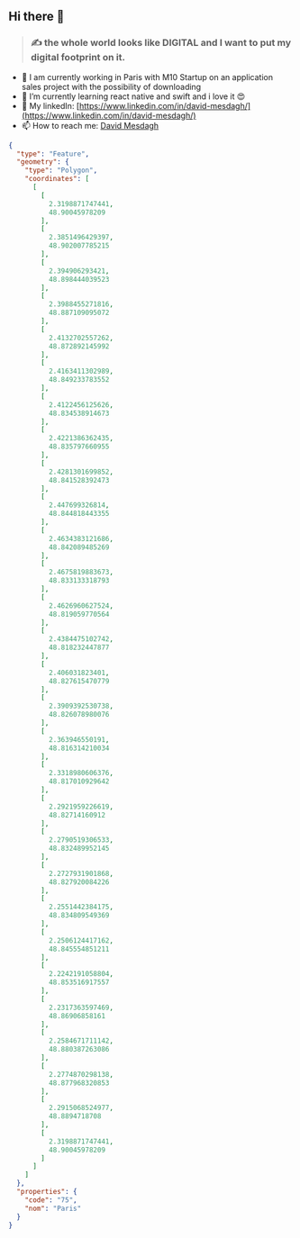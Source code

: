 ## Hi there 👋

> ### :writing_hand: the whole world looks like DIGITAL and I want to put my digital footprint on it.

- 🔭 I am currently working in Paris with M10 Startup on an application sales project with the possibility of downloading
- 🌱 I’m currently learning react native and swift and i love it :heart_eyes: 
- 💬 My linkedIn: [https://www.linkedin.com/in/david-mesdagh/](https://www.linkedin.com/in/david-mesdagh/)
- 📫 How to reach me: [David Mesdagh](mailto:mesdagh.david@orange.fr)

```geojson
{
  "type": "Feature",
  "geometry": {
    "type": "Polygon",
    "coordinates": [
      [
        [
          2.3198871747441,
          48.90045978209
        ],
        [
          2.3851496429397,
          48.902007785215
        ],
        [
          2.394906293421,
          48.898444039523
        ],
        [
          2.3988455271816,
          48.887109095072
        ],
        [
          2.4132702557262,
          48.872892145992
        ],
        [
          2.4163411302989,
          48.849233783552
        ],
        [
          2.4122456125626,
          48.834538914673
        ],
        [
          2.4221386362435,
          48.835797660955
        ],
        [
          2.4281301699852,
          48.841528392473
        ],
        [
          2.447699326814,
          48.844818443355
        ],
        [
          2.4634383121686,
          48.842089485269
        ],
        [
          2.4675819883673,
          48.833133318793
        ],
        [
          2.4626960627524,
          48.819059770564
        ],
        [
          2.4384475102742,
          48.818232447877
        ],
        [
          2.406031823401,
          48.827615470779
        ],
        [
          2.3909392530738,
          48.826078980076
        ],
        [
          2.363946550191,
          48.816314210034
        ],
        [
          2.3318980606376,
          48.817010929642
        ],
        [
          2.2921959226619,
          48.82714160912
        ],
        [
          2.2790519306533,
          48.832489952145
        ],
        [
          2.2727931901868,
          48.827920084226
        ],
        [
          2.2551442384175,
          48.834809549369
        ],
        [
          2.2506124417162,
          48.845554851211
        ],
        [
          2.2242191058804,
          48.853516917557
        ],
        [
          2.2317363597469,
          48.86906858161
        ],
        [
          2.2584671711142,
          48.880387263086
        ],
        [
          2.2774870298138,
          48.877968320853
        ],
        [
          2.2915068524977,
          48.8894718708
        ],
        [
          2.3198871747441,
          48.90045978209
        ]
      ]
    ]
  },
  "properties": {
    "code": "75",
    "nom": "Paris"
  }
}
```
